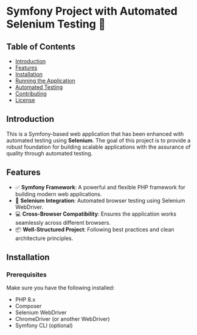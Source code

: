 # Symfony Project with Automated Selenium Testing 🚀

## Table of Contents
- [Introduction](#introduction)
- [Features](#features)
- [Installation](#installation)
- [Running the Application](#running-the-application)
- [Automated Testing](#automated-testing)
- [Contributing](#contributing)
- [License](#license)

## Introduction
This is a Symfony-based web application that has been enhanced with automated testing using **Selenium**. The goal of this project is to provide a robust foundation for building scalable applications with the assurance of quality through automated testing.

## Features
- ✅ **Symfony Framework**: A powerful and flexible PHP framework for building modern web applications.
- 🔧 **Selenium Integration**: Automated browser testing using Selenium WebDriver.
- 💻 **Cross-Browser Compatibility**: Ensures the application works seamlessly across different browsers.
- 📦 **Well-Structured Project**: Following best practices and clean architecture principles.

## Installation

### Prerequisites
Make sure you have the following installed:
- PHP 8.x
- Composer
- Selenium WebDriver
- ChromeDriver (or another WebDriver)
- Symfony CLI (optional)
